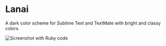 # Lanai

A dark color scheme for Sublime Text and TextMate with bright and classy colors.

![Screenshot with Ruby code](https://raw.github.com/cseelus/tmTheme-Lanai/master/vim-colors-lanai_preview.png)
